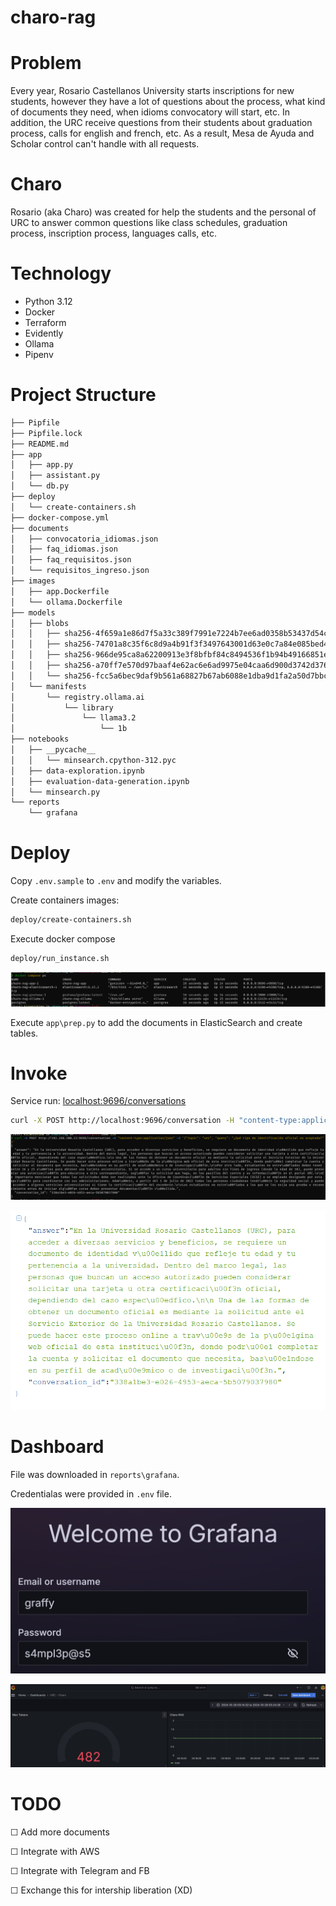 # charo-rag

# Problem

Every year, Rosario Castellanos University starts inscriptions for new students, however
they have a lot of questions about the process, what kind of documents they need, when idioms convocatory will start, etc. In addition, the URC receive questions from their students about graduation process, calls for english and french, etc. As a result, Mesa de Ayuda and Scholar control can't handle with all requests.

# Charo

Rosario (aka Charo) was created for help the students and the personal of URC to answer common questions like class schedules, graduation process, inscription process, languages calls, etc.

# Technology

- Python 3.12
- Docker
- Terraform
- Evidently
- Ollama
- Pipenv

# Project Structure

```sh
├── Pipfile
├── Pipfile.lock
├── README.md
├── app
│   ├── app.py
│   ├── assistant.py
│   └── db.py
├── deploy
│   └── create-containers.sh
├── docker-compose.yml
├── documents
│   ├── convocatoria_idiomas.json
│   ├── faq_idiomas.json
│   ├── faq_requisitos.json
│   └── requisitos_ingreso.json
├── images
│   ├── app.Dockerfile
│   └── ollama.Dockerfile
├── models
│   ├── blobs
│   │   ├── sha256-4f659a1e86d7f5a33c389f7991e7224b7ee6ad0358b53437d54c02d2e1b1118d
│   │   ├── sha256-74701a8c35f6c8d9a4b91f3f3497643001d63e0c7a84e085bed452548fa88d45
│   │   ├── sha256-966de95ca8a62200913e3f8bfbf84c8494536f1b94b49166851e76644e966396
│   │   ├── sha256-a70ff7e570d97baaf4e62ac6e6ad9975e04caa6d900d3742d37698494479e0cd
│   │   └── sha256-fcc5a6bec9daf9b561a68827b67ab6088e1dba9d1fa2a50d7bbcc8384e0a265d
│   └── manifests
│       └── registry.ollama.ai
│           └── library
│               └── llama3.2
│                   └── 1b
├── notebooks
│   ├── __pycache__
│   │   └── minsearch.cpython-312.pyc
│   ├── data-exploration.ipynb
│   ├── evaluation-data-generation.ipynb
│   └── minsearch.py
└── reports
    └── grafana
```

# Deploy

Copy `.env.sample` to `.env` and modify the variables.

Create containers images:

```sh
deploy/create-containers.sh
```

Execute docker compose

```sh
deploy/run_instance.sh
```
![](media/containers-charo.png)

Execute `app\prep.py` to add the documents in ElasticSearch and create tables.

# Invoke

Service run: [localhost:9696/conversations](http://localhost:9696/conversations)

```bash
curl -X POST http://localhost:9696/conversation -H "content-type:application/json" -d '{"topic": "urc", "query": "¿Qué tipo de identificación oficial es aceptada en la URC?"}'
```

![](media/curl-charo.png)


![](media/answer_charo.png)


# Dashboard

File was downloaded in `reports\grafana`.

Credentialas were provided in `.env` file.

![](media/charo-grafana.png)

![](media/grafana-dashboard.png)

# TODO
☐ Add more documents

☐ Integrate with AWS

☐ Integrate with Telegram and FB

☐ Exchange this for intership liberation (XD)